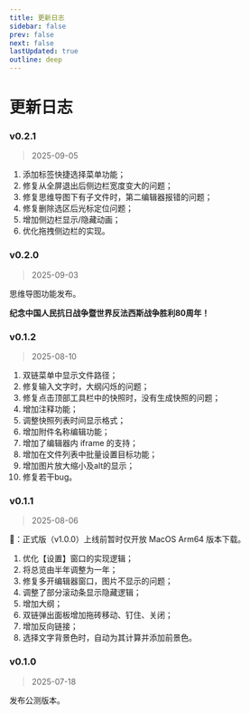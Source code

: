 ```yaml
---
title: 更新日志
sidebar: false
prev: false
next: false
lastUpdated: true
outline: deep
---
```


# 更新日志

### v0.2.1

> 2025-09-05

1. 添加标签快捷选择菜单功能；
2. 修复从全屏退出后侧边栏宽度变大的问题；
3. 修复思维导图下有子文件时，第二编辑器报错的问题；
4. 修复删除选区后光标定位问题；
5. 增加侧边栏显示/隐藏动画；
6. 优化拖拽侧边栏的实现。

### v0.2.0

> 2025-09-03

思维导图功能发布。

**纪念中国人民抗日战争暨世界反法西斯战争胜利80周年！**

### v0.1.2

> 2025-08-10

1. 双链菜单中显示文件路径；
2. 修复输入文字时，大纲闪烁的问题；
3. 修复点击顶部工具栏中的快照时，没有生成快照的问题；
4. 增加注释功能；
5. 调整快照列表时间显示格式；
6. 增加附件名称编辑功能；
7. 增加了编辑器内 iframe 的支持；
8. 增加在文件列表中批量设置目标功能；
9. 增加图片放大缩小及alt的显示；
10. 修复若干bug。

### v0.1.1

> 2025-08-06

🔔：正式版（v1.0.0）上线前暂时仅开放 MacOS Arm64 版本下载。

1. 优化【设置】窗口的实现逻辑；
2. 将总览由半年调整为一年；
3. 修复多开编辑器窗口，图片不显示的问题；
4. 调整了部分滚动条显示隐藏逻辑；
5. 增加大纲；
6. 双链弹出面板增加拖砖移动、钉住、关闭；
7. 增加反向链接；
8. 选择文字背景色时，自动为其计算并添加前景色。

### v0.1.0

> 2025-07-18

发布公测版本。